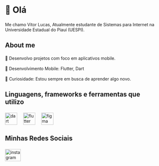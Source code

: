 <h1 align="left">👋 Olá</h1>

###

<p align="left">Me chamo Vitor Lucas, Atualmente estudante de Sistemas para Internet na Universidade Estadual do Piauí (UESPI).</p>

###

<h2 align="left">About me</h2>

###

<p align="left">📱 Desenvolvo projetos com foco em aplicativos mobile.<br><br>🌱 Desenvolvimento Mobile: Flutter, Dart<br><br>🚀 Curiosidade: Estou sempre em busca de aprender algo novo.</p>

###

<h2 align="left">Linguagens, frameworks e ferramentas que utilizo</h2>

###

<div align="left">
  <img src="https://cdn.jsdelivr.net/gh/devicons/devicon/icons/dart/dart-original.svg" height="40" alt="dart logo"  />
  <img width="12" />
  <img src="https://cdn.jsdelivr.net/gh/devicons/devicon/icons/flutter/flutter-original.svg" height="40" alt="flutter logo"  />
  <img width="12" />
  <img src="https://cdn.jsdelivr.net/gh/devicons/devicon/icons/figma/figma-original.svg" height="40" alt="figma logo"  />
</div>

###

<h2 align="left">Minhas Redes Sociais</h2>

###

<div align="left">
  <a href="https://www.instagram.com/_vitor_lucas_00?igsh=ajFna21lZHFweTM3" target="_blank">
    <img src="https://raw.githubusercontent.com/maurodesouza/profile-readme-generator/master/src/assets/icons/social/instagram/default.svg" width="52" height="40" alt="instagram logo"  />
  </a>
</div>

###
